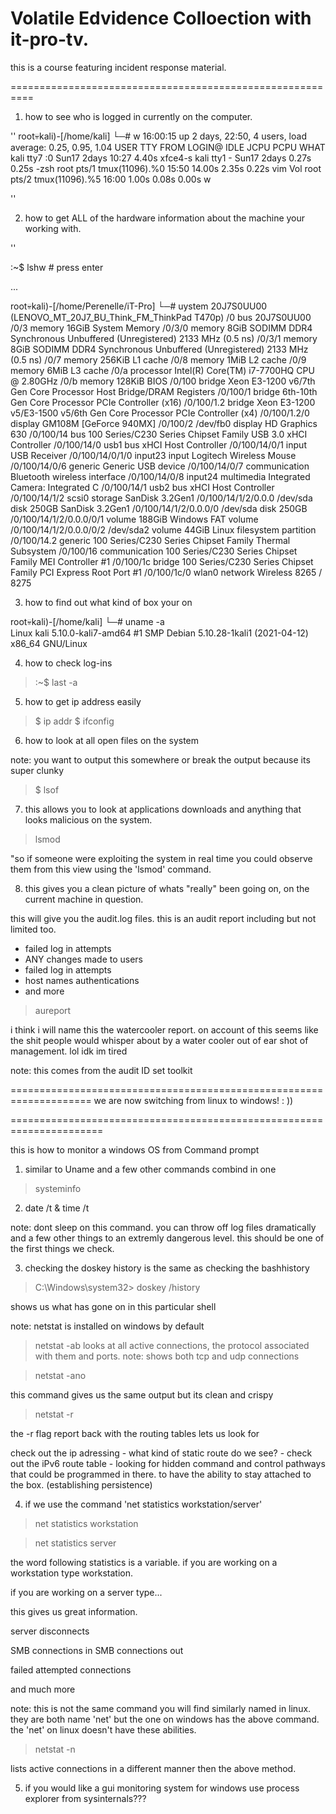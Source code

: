  # Volatile Edvidence Colloection with it-pro-tv.
 
this is a course featuring incident response material.

==========================================================

1. how to see who is logged in currently on the computer.

''
root💀kali)-[/home/kali]
└─# w
 16:00:15 up 2 days, 22:50,  4 users,  load average: 0.25, 0.95, 1.04
USER     TTY      FROM             LOGIN@   IDLE   JCPU   PCPU WHAT
kali     tty7     :0               Sun17    2days 10:27   4.40s xfce4-s
kali     tty1     -                Sun17    2days  0.27s  0.25s -zsh
root     pts/1    tmux(11096).%0   15:50   14.00s  2.35s  0.22s vim Vol
root     pts/2    tmux(11096).%5   16:00    1.00s  0.08s  0.00s w
  
''

2. how to get ALL of the hardware information about the machine your working with.       






''

:~$ lshw        # press enter

...

root💀kali)-[/home/Perenelle/iT-Pro]
└─# uystem         20J7S0UU00 (LENOVO_MT_20J7_BU_Think_FM_ThinkPad T470p)
/0                                       bus            20J7S0UU00
/0/3                                     memory         16GiB System Memory
/0/3/0                                   memory         8GiB SODIMM DDR4 Synchronous Unbuffered (Unregistered) 2133 MHz (0.5 ns)
/0/3/1                                   memory         8GiB SODIMM DDR4 Synchronous Unbuffered (Unregistered) 2133 MHz (0.5 ns)
/0/7                                     memory         256KiB L1 cache
/0/8                                     memory         1MiB L2 cache
/0/9                                     memory         6MiB L3 cache
/0/a                                     processor      Intel(R) Core(TM) i7-7700HQ CPU @ 2.80GHz
/0/b                                     memory         128KiB BIOS
/0/100                                   bridge         Xeon E3-1200 v6/7th Gen Core Processor Host Bridge/DRAM Registers
/0/100/1                                 bridge         6th-10th Gen Core Processor PCIe Controller (x16)
/0/100/1.2                               bridge         Xeon E3-1200 v5/E3-1500 v5/6th Gen Core Processor PCIe Controller (x4)
/0/100/1.2/0                             display        GM108M [GeForce 940MX]
/0/100/2                 /dev/fb0        display        HD Graphics 630
/0/100/14                                bus            100 Series/C230 Series Chipset Family USB 3.0 xHCI Controller
/0/100/14/0              usb1            bus            xHCI Host Controller
/0/100/14/0/1                            input          USB Receiver
/0/100/14/0/1/0          input23         input          Logitech Wireless Mouse
/0/100/14/0/6                            generic        Generic USB device
/0/100/14/0/7                            communication  Bluetooth wireless interface
/0/100/14/0/8            input24         multimedia     Integrated Camera: Integrated C
/0/100/14/1              usb2            bus            xHCI Host Controller
/0/100/14/1/2            scsi0           storage        SanDisk 3.2Gen1
/0/100/14/1/2/0.0.0      /dev/sda        disk           250GB SanDisk 3.2Gen1
/0/100/14/1/2/0.0.0/0    /dev/sda        disk           250GB
/0/100/14/1/2/0.0.0/0/1                  volume         188GiB Windows FAT volume
/0/100/14/1/2/0.0.0/0/2  /dev/sda2       volume         44GiB Linux filesystem partition
/0/100/14.2                              generic        100 Series/C230 Series Chipset Family Thermal Subsystem
/0/100/16                                communication  100 Series/C230 Series Chipset Family MEI Controller #1
/0/100/1c                                bridge         100 Series/C230 Series Chipset Family PCI Express Root Port #1
/0/100/1c/0              wlan0           network        Wireless 8265 / 8275



3. how to find out what kind of box your on

root💀kali)-[/home/kali]
└─# uname -a                                                       
Linux kali 5.10.0-kali7-amd64 #1 SMP Debian 5.10.28-1kali1 (2021-04-12) x86_64 GNU/Linux


4. how to check log-ins

> :~$ last -a 




5. how to get ip address easily

> $ ip addr
> $ ifconfig

6. how to look at all open files on the system

note:  you want to output this somewhere or break the output because
     its super clunky

> $ lsof



7. this allows you to look at applications downloads and anything that    looks malicious on the system.

> lsmod

"so if someone were exploiting the system in real time you could observe them from this view using the 'lsmod' command.


8. this gives you a clean picture of whats "really" been going on, on
   the current machine in question.

this will give you the audit.log files. this is an audit report including but not limited too.

- failed log in attempts
- ANY changes made to users
- failed log in attempts
- host names authentications
- and more


> aureport

 i think i will name this the watercooler report. on account of this seems like the shit people would whisper about by a water cooler out of ear shot of management. lol idk im tired


note: this comes from the audit ID set toolkit 

====================================================================
we are now switching from linux to windows! : ))

======================================================================

this is how to monitor a windows OS from Command prompt

1. similar to Uname and a few other commands combind in one 

> systeminfo

2. date /t & time /t

note: dont sleep on this command. you can throw off log files dramatically and a few other things to an extremly dangerous level. this should be one of the first things we check. 

3. checking the doskey history is the same as checking the bashhistory

 
> C:\Windows\system32> doskey /history

shows us what has gone on in this particular shell

note: netstat is installed on windows by default

> netstat -ab looks at all active connections, the protocol associated
               with them and ports.
note: shows both tcp and udp connections


> netstat -ano

 this command gives us the same output but its clean and crispy


> netstat -r 

 the -r flag report back with the routing tables lets us look for 
 
check out the ip adressing
	- what kind of static route do we see?
	- check out the iPv6 route table
	- looking for hidden command and control pathways that could 
          be programmed in there. to have the ability to stay attached
          to the box. (establishing persistence)

4. if we use the command 'net statistics workstation/server'

> net statistics workstation


> net statistics server

the word following statistics is a variable. if you are working on a workstation type workstation.

if you are working on a server type...

this gives us great information.

server disconnects

SMB connections in
SMB connections out

failed attempted connections

and much more

note: this is not the same command you will find similarly named in linux. they are both name 'net' but the one on windows has the above command. the 'net' on linux doesn't have these abilities.


> netstat -n 

 lists active connections in a different manner then the above method.



5. if you would like a gui monitoring system for windows use process explorer from sysinternals???
